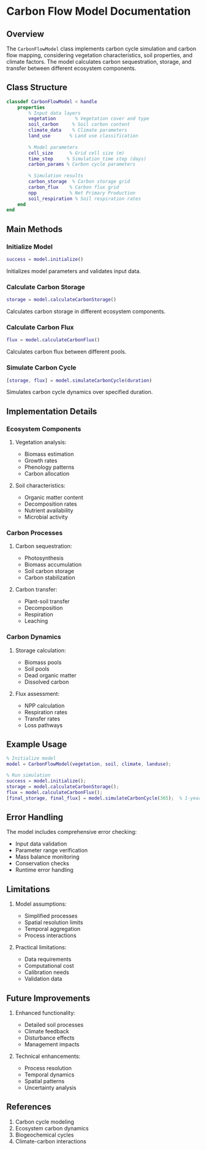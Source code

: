 # Carbon Flow Model Documentation

## Overview

The `CarbonFlowModel` class implements carbon cycle simulation and carbon flow mapping, considering vegetation characteristics, soil properties, and climate factors. The model calculates carbon sequestration, storage, and transfer between different ecosystem components.

## Class Structure

```matlab
classdef CarbonFlowModel < handle
    properties
        % Input data layers
        vegetation       % Vegetation cover and type
        soil_carbon     % Soil carbon content
        climate_data    % Climate parameters
        land_use       % Land use classification
        
        % Model parameters
        cell_size      % Grid cell size (m)
        time_step     % Simulation time step (days)
        carbon_params % Carbon cycle parameters
        
        % Simulation results
        carbon_storage  % Carbon storage grid
        carbon_flux    % Carbon flux grid
        npp            % Net Primary Production
        soil_respiration % Soil respiration rates
    end
end
```

## Main Methods

### Initialize Model

```matlab
success = model.initialize()
```

Initializes model parameters and validates input data.

### Calculate Carbon Storage

```matlab
storage = model.calculateCarbonStorage()
```

Calculates carbon storage in different ecosystem components.

### Calculate Carbon Flux

```matlab
flux = model.calculateCarbonFlux()
```

Calculates carbon flux between different pools.

### Simulate Carbon Cycle

```matlab
[storage, flux] = model.simulateCarbonCycle(duration)
```

Simulates carbon cycle dynamics over specified duration.

## Implementation Details

### Ecosystem Components

1. Vegetation analysis:
   - Biomass estimation
   - Growth rates
   - Phenology patterns
   - Carbon allocation

2. Soil characteristics:
   - Organic matter content
   - Decomposition rates
   - Nutrient availability
   - Microbial activity

### Carbon Processes

1. Carbon sequestration:
   - Photosynthesis
   - Biomass accumulation
   - Soil carbon storage
   - Carbon stabilization

2. Carbon transfer:
   - Plant-soil transfer
   - Decomposition
   - Respiration
   - Leaching

### Carbon Dynamics

1. Storage calculation:
   - Biomass pools
   - Soil pools
   - Dead organic matter
   - Dissolved carbon

2. Flux assessment:
   - NPP calculation
   - Respiration rates
   - Transfer rates
   - Loss pathways

## Example Usage

```matlab
% Initialize model
model = CarbonFlowModel(vegetation, soil, climate, landuse);

% Run simulation
success = model.initialize();
storage = model.calculateCarbonStorage();
flux = model.calculateCarbonFlux();
[final_storage, final_flux] = model.simulateCarbonCycle(365);  % 1-year simulation
```

## Error Handling

The model includes comprehensive error checking:

- Input data validation
- Parameter range verification
- Mass balance monitoring
- Conservation checks
- Runtime error handling

## Limitations

1. Model assumptions:
   - Simplified processes
   - Spatial resolution limits
   - Temporal aggregation
   - Process interactions

2. Practical limitations:
   - Data requirements
   - Computational cost
   - Calibration needs
   - Validation data

## Future Improvements

1. Enhanced functionality:
   - Detailed soil processes
   - Climate feedback
   - Disturbance effects
   - Management impacts

2. Technical enhancements:
   - Process resolution
   - Temporal dynamics
   - Spatial patterns
   - Uncertainty analysis

## References

1. Carbon cycle modeling
2. Ecosystem carbon dynamics
3. Biogeochemical cycles
4. Climate-carbon interactions 